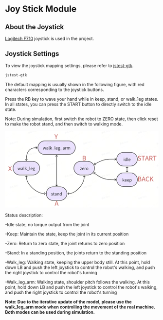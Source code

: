 # Joy Stick Module

## About the Joystick

[Logitech F710](https://www.logitechg.com/zh-cn/products/gamepads/f710-wireless-gamepad.940-000172.html?sp=1&searchclick=logi) joystick is used in the project.

## Joystick Settings

To view the joystick mapping settings, please refer to [jstest-gtk](https://github.com/Grumbel/jstest-gtk).

```bash
jstest-gtk
```

The default mapping is usually shown in the following figure, with red characters corresponding to the joystick buttons.

Press the RB key to wave your hand while in keep, stand, or walk_1eg states. In all states, you can press the START button to directly switch to the idle state.

Note: During simulation, first switch the robot to ZERO state, then click reset to make the robot stand, and then switch to walking mode.

![joy_map](joy_map.jpg "joy_map")

Status description:

-Idle state, no torque output from the joint

-Keep: Maintain the state, keep the joint in its current position

-Zero: Return to zero state, the joint returns to zero position

-Stand: In a standing position, the joints return to the standing position

-Walk_leg: Walking state, keeping the upper body still. At this point, hold down LB and push the left joystick to control the robot's walking, and push the right joystick to control the robot's turning

-Walk_leg_arm: Walking state, shoulder pitch follows the walking. At this point, hold down LB and push the left joystick to control the robot's walking, and push the right joystick to control the robot's turning

**Note: Due to the iterative update of the model, please use the walk_1eg_arm mode when controlling the movement of the real machine. Both modes can be used during simulation.**


